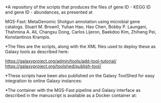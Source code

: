 *A repository of the scripts that produces the files of gene ID - KEGG ID and gene ID - abundances, as presented at 

MGS-Fast: MetaGenomic Shotgun annotation using microbial gene catalogs.  Stuart M. Brown1, Yuhan Hao,  Hao Chen, Bobby P. Laungani, Thahmina A. Ali, Changsu Dong, Carlos Lijeron, Baekdoo Kim, Zhiheng Pei, Konstantinos Krampis.

*The files are the scripts, along with the XML files used to deploy these as Galaxy tools as described here:

https://galaxyproject.org/admin/tools/add-tool-tutorial/
https://galaxyproject.org/toolshed/publish-tool/

*These scripts have been also published on the Galaxy ToolShed for easy integration to online Galaxy instances:

*The container with the MGS-Fast pipeline and Galaxy interface as described in the manuscript is available as a Docker container at:
